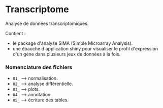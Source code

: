 Transcriptome
=============

Analyse de données transcriptomiques.

Contient : 
  - le package d'analyse SIMA (SImple Microarray Analysis).
  - une ébauche d'application shiny pour visualiser le profil d'expression d'un gène dans plusieurs jeux de données à la fois.

### Nomenclature des fichiers
  - ``01_`` --> normalisation.
  - ``02_`` --> analyse différentielle.
  - ``03_`` --> plots.
  - ``04_`` --> annotation.
  - ``05_`` --> écriture des tables.

